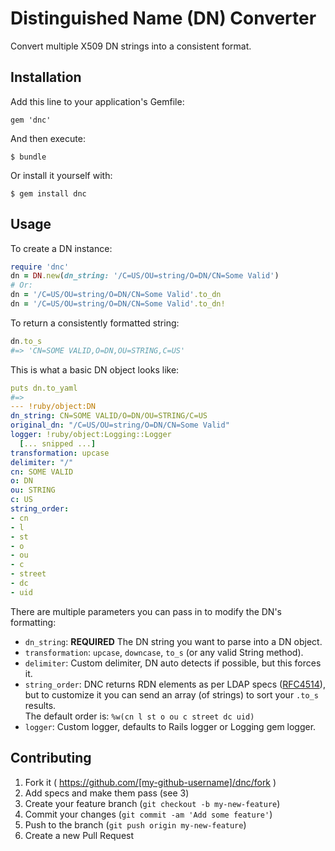 # Distinguished Name (DN) Converter

Convert multiple X509 DN strings into a consistent format.

## Installation

Add this line to your application's Gemfile:

    gem 'dnc'

And then execute:

    $ bundle

Or install it yourself with:

    $ gem install dnc

## Usage

To create a DN instance:

```ruby
require 'dnc'
dn = DN.new(dn_string: '/C=US/OU=string/O=DN/CN=Some Valid')
# Or:
dn = '/C=US/OU=string/O=DN/CN=Some Valid'.to_dn
dn = '/C=US/OU=string/O=DN/CN=Some Valid'.to_dn!
```

To return a consistently formatted string:

```ruby
dn.to_s
#=> 'CN=SOME VALID,O=DN,OU=STRING,C=US'
```

This is what a basic DN object looks like:

```yaml
puts dn.to_yaml
#=>
--- !ruby/object:DN
dn_string: CN=SOME VALID/O=DN/OU=STRING/C=US
original_dn: "/C=US/OU=string/O=DN/CN=Some Valid"
logger: !ruby/object:Logging::Logger
  [... snipped ...]
transformation: upcase
delimiter: "/"
cn: SOME VALID
o: DN
ou: STRING
c: US
string_order:
- cn
- l
- st
- o
- ou
- c
- street
- dc
- uid
```

There are multiple parameters you can pass in to modify the DN's formatting:

* `dn_string`: **REQUIRED** The DN string you want to parse into a DN object.
* `transformation`: `upcase`, `downcase`, `to_s` (or any valid String method).
* `delimiter`: Custom delimiter, DN auto detects if possible, but this forces it.
* `string_order`: DNC returns RDN elements as per LDAP specs ([RFC4514](http://www.rfc-editor.org/rfc/rfc4514.txt)), but to customize it you can send an array (of strings) to sort your `.to_s` results.  
  The default order is: `%w(cn l st o ou c street dc uid)`
* `logger`: Custom logger, defaults to Rails logger or Logging gem logger.

## Contributing

1. Fork it ( https://github.com/[my-github-username]/dnc/fork )
2. Add specs and make them pass (see 3)
3. Create your feature branch (`git checkout -b my-new-feature`)
4. Commit your changes (`git commit -am 'Add some feature'`)
5. Push to the branch (`git push origin my-new-feature`)
6. Create a new Pull Request
